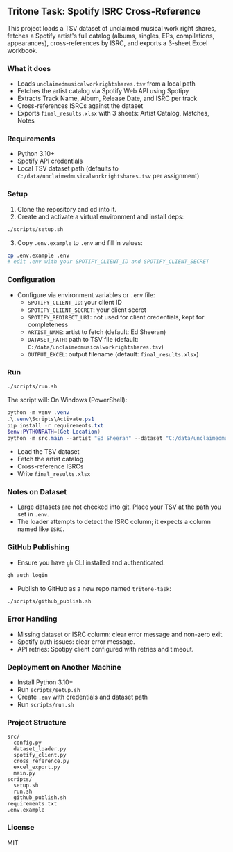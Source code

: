 ## Tritone Task: Spotify ISRC Cross-Reference

This project loads a TSV dataset of unclaimed musical work right shares, fetches a Spotify artist's full catalog (albums, singles, EPs, compilations, appearances), cross-references by ISRC, and exports a 3-sheet Excel workbook.

### What it does
- Loads `unclaimedmusicalworkrightshares.tsv` from a local path
- Fetches the artist catalog via Spotify Web API using Spotipy
- Extracts Track Name, Album, Release Date, and ISRC per track
- Cross-references ISRCs against the dataset
- Exports `final_results.xlsx` with 3 sheets: Artist Catalog, Matches, Notes

### Requirements
- Python 3.10+
- Spotify API credentials
- Local TSV dataset path (defaults to `C:/data/unclaimedmusicalworkrightshares.tsv` per assignment)

### Setup
1. Clone the repository and cd into it.
2. Create and activate a virtual environment and install deps:
```bash
./scripts/setup.sh
```
3. Copy `.env.example` to `.env` and fill in values:
```bash
cp .env.example .env
# edit .env with your SPOTIFY_CLIENT_ID and SPOTIFY_CLIENT_SECRET
```

### Configuration
- Configure via environment variables or `.env` file:
  - `SPOTIFY_CLIENT_ID`: your client ID
  - `SPOTIFY_CLIENT_SECRET`: your client secret
  - `SPOTIFY_REDIRECT_URI`: not used for client credentials, kept for completeness
  - `ARTIST_NAME`: artist to fetch (default: Ed Sheeran)
  - `DATASET_PATH`: path to TSV file (default: `C:/data/unclaimedmusicalworkrightshares.tsv`)
  - `OUTPUT_EXCEL`: output filename (default: `final_results.xlsx`)

### Run
```bash
./scripts/run.sh
```
The script will:
On Windows (PowerShell):
```powershell
python -m venv .venv
.\.venv\Scripts\Activate.ps1
pip install -r requirements.txt
$env:PYTHONPATH=(Get-Location)
python -m src.main --artist "Ed Sheeran" --dataset "C:/data/unclaimedmusicalworkrightshares.tsv" --output "final_results.xlsx"
```
- Load the TSV dataset
- Fetch the artist catalog
- Cross-reference ISRCs
- Write `final_results.xlsx`

### Notes on Dataset
- Large datasets are not checked into git. Place your TSV at the path you set in `.env`.
- The loader attempts to detect the ISRC column; it expects a column named like `ISRC`.

### GitHub Publishing
- Ensure you have `gh` CLI installed and authenticated:
```bash
gh auth login
```
- Publish to GitHub as a new repo named `tritone-task`:
```bash
./scripts/github_publish.sh
```

### Error Handling
- Missing dataset or ISRC column: clear error message and non-zero exit.
- Spotify auth issues: clear error message.
- API retries: Spotipy client configured with retries and timeout.

### Deployment on Another Machine
- Install Python 3.10+
- Run `scripts/setup.sh`
- Create `.env` with credentials and dataset path
- Run `scripts/run.sh`

### Project Structure
```
src/
  config.py
  dataset_loader.py
  spotify_client.py
  cross_reference.py
  excel_export.py
  main.py
scripts/
  setup.sh
  run.sh
  github_publish.sh
requirements.txt
.env.example
```

### License
MIT
